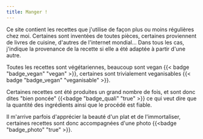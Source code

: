 ```yaml
---
title: Manger !
---
```


Ce site contient les recettes que j'utilise de façon plus ou moins régulières chez moi.
Certaines sont inventées de toutes pièces, certaines proviennent de livres de cuisine, d'autres de l'internet mondial… Dans tous les cas, j'indique la provenance de la recette si elle a été adaptée à partir d'une autre.

Toutes les recettes sont végétariennes, beaucoup sont vegan {{< badge "badge_vegan" "vegan" >}}, certaines sont trivialement veganisables {{< badge "badge_vegan" "veganisable" >}}.

Certaines recettes ont été produites un grand nombre de fois, et sont donc dites "bien poncée" {{<badge "badge_quali" "true" >}} ce qui veut dire que la quantité des ingrédients ainsi que le procédé est fiable.

Il m'arrive parfois d'apprécier la beauté d'un plat et de l'immortaliser, certaines recettes sont donc accompagnées d'une photo {{<badge "badge_photo" "true" >}}.
